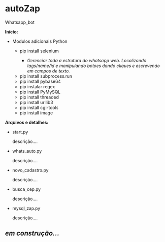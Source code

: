 # autoZap
Whatsapp_bot

<b> Início: </b>
<ul>
  <li> Modulos adicionais Python </li>
    <ul>
      <li> pip install selenium </li>
        <ul>
          <li><i> Gerenciar toda a estrutura do whatsapp web. Localizando tags/name/id e manipulando botoes dando cliques e escrevendo em campos de texto. </i></li>
      </ul>
      <li> pip install subprocess.run </li>
      <li> pip install pybase64 </li>
      <li> pip instalar regex </li>
      <li> pip install PyMySQL </li>
      <li> pip install threaded </li>
      <li> pip install urllib3 </li>
      <li> pip install cgi-tools </li>
      <li> pip install image </li>
    </ul>
 </ul>

<b> Arquivos e detalhes: </b>
<ul>
  <li>start.py</li>
    <p>descrição....</p>
  <li>whats_auto.py</li>
    <p>descrição....</p>
  <li>novo_cadastro.py</li>
    <p>descrição....</p>
  <li>busca_cep.py</li>
    <p>descrição....</p>
  <li>mysql_zap.py</li>
    <p>descrição....</p>
</ul>

<h2><i>em construção...</i></h2>
